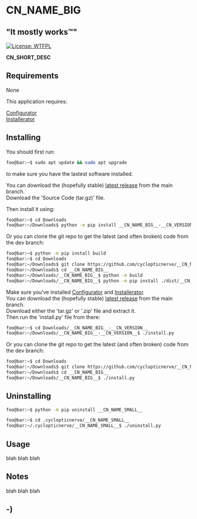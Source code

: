 <!----------------------------------------------------------------------------->
<!-- Project : __CN_NAME_BIG__                                 /          \  -->
<!-- Filename: README.md                                      |     ()     | -->
<!-- Date    : __CN_DATE__                                    |            | -->
<!-- Author  : cyclopticnerve                                 |   \____/   | -->
<!-- License : WTFPLv2                                         \          /  -->
<!----------------------------------------------------------------------------->

# __CN_NAME_BIG__

<!-- Tagline, common to all projects-->
## "It mostly works™"

<!-- License badge, common to all projects -->
[![License: WTFPL](https://img.shields.io/badge/License-WTFPL-brightgreen.svg)](http://www.wtfpl.net/about/)

<!-- __CN_SHORT_DESC_START__ -->
__CN_SHORT_DESC__
<!-- __CN_SHORT_DESC_END__ -->

<!-- Screenshot, common to all projects -->
<!-- ![Screenshot](misc/screenshot.jpg) -->

## Requirements
<!-- __CN_MOD_START__ -->
<!-- __CN_PY_DEPS_START__ -->
None
<!-- __CN_PY_DEPS_END__ -->
<!-- __CN_MOD_END__ -->
<!-- __CN_APP_START__ -->
This application requires:

[Configurator](https://github.com/cyclopticnerve/Configurator)<br>
[Installerator](https://github.com/cyclopticnerve/Installerator)<br>
<!-- __CN_PY_DEPS_START__ -->
<!-- __CN_PY_DEPS_END__ -->
<!-- __CN_APP_END__ -->

## Installing
You should first run:
```bash
foo@bar:~$ sudo apt update && sudo apt upgrade
```
to make sure you have the lastest software installed.

<!-- __CN_MOD_START__ -->
You can download the (hopefully stable)
[latest release](https://github.com/cyclopticnerve/__CN_NAME_BIG__/releases/latest)
from the main branch.<br>
Download the 'Source Code (tar.gz)' file.

Then install it using:
```bash
foo@bar:~$ cd Downloads
foo@bar:~/Downloads$ python -m pip install __CN_NAME_BIG__-__CN_VERSION__.tar.gz
```
Or you can clone the git repo to get the latest (and often broken) code from the 
dev branch:
```bash
foo@bar:~$ python -m pip install build
foo@bar:~$ cd Downloads
foo@bar:~/Downloads$ git clone https://github.com/cyclopticnerve/__CN_NAME_BIG__
foo@bar:~/Downloads$ cd __CN_NAME_BIG__
foo@bar:~/Downloads/__CN_NAME_BIG__$ python -m build
foo@bar:~/Downloads/__CN_NAME_BIG__$ python -m pip install ./dist/__CN_NAME_SMALL__-__CN_VERSION__.tar.gz -r ./requirements.txt
```
<!-- __CN_MOD_END__ -->
<!-- __CN_APP_START__ -->
Make sure you've installed
[Configurator](https://github.com/cyclopticnerve/Configurator)
and
[Installerator](https://github.com/cyclopticnerve/Installerator).<br>
You can download the (hopefully stable)
[latest release](https://github.com/cyclopticnerve/__CN_NAME_BIG__/releases/latest)
from the main branch.<br>
Download either the 'tar.gz' or '.zip' file and extract it.<br>
Then run the 'install.py' file from there:
```bash
foo@bar:~$ cd Downloads/__CN_NAME_BIG__-__CN_VERSION__
foo@bar:~/Downloads/__CN_NAME_BIG__-__CN_VERSION__$ ./install.py
```
Or you can clone the git repo to get the latest (and often broken) code from the
dev branch:
```bash
foo@bar:~$ cd Downloads
foo@bar:~/Downloads$ git clone https://github.com/cyclopticnerve/__CN_NAME_BIG__
foo@bar:~/Downloads$ cd __CN_NAME_BIG__
foo@bar:~/Downloads/__CN_NAME_BIG__$ ./install.py
```
<!-- __CN_APP_END__ -->

## Uninstalling
<!-- __CN_MOD_START__ -->
```bash
foo@bar:~$ python -m pip uninstall __CN_NAME_SMALL__
```
<!-- __CN_MOD_END__ -->
<!-- __CN_APP_START__ -->
```bash
foo@bar:~$ cd .cyclopticnerve/__CN_NAME_SMALL__
foo@bar:~/.cyclopticnerve/__CN_NAME_SMALL__$ ./uninstall.py
```
<!-- __CN_APP_END__ -->

## Usage
blah blah blah

## Notes
blah blah blah

## -)
<!-- -) -->
